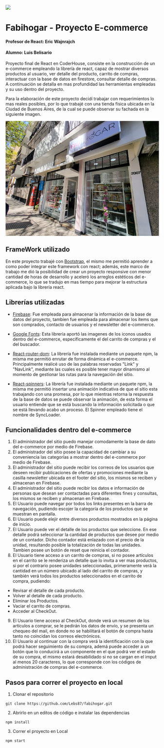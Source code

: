 ![](public/fabihogar.gif)

# Fabihogar - Proyecto E-commerce 

#### Profesor de React: **Eric Wajnrajch**
#### Alumno: **Luis Belisario**

Proyecto final de React en CoderHouse, consiste en la construcción de un e-commerce empleando la librería de react, capaz de mostrar diversos productos al usuario, ver detalle del producto, carrito de compras, interactuar con la base de datos en firestore, consultar detalle de compras. A continuación se detalla en mas profundidad las herramientas empleadas y su uso dentro del proyecto. 

Para la elaboración de este proyecto decidí trabajar con requerimientos lo mas reales posibles, por lo que trabajé con una tienda física ubicada en la Ciudad de Buenos Aires, de la cual se puede observar su fachada en la siguiente imagen.

![](src/assets/images/3localFabihogar.jpg)

## FrameWork utilizado

En este proyecto trabajé con [Bootstrap](https://getbootstrap.com/), el mismo me permitió aprender a como poder integrar este framework con react; además, este marco de trabajo me dió la posibilidad de crear un proyecto responsive con menor cantidad de horas de desarrollo y aceleró los arreglos estéticos del e-commerce, lo que se tradujo en mas tiempo para mejorar la estructura aplicada bajo la librería react. 

## Librerías utilizadas

- [Firebase](https://firebase.google.com/?hl=es-419&gclid=Cj0KCQiAsoycBhC6ARIsAPPbeLswEcLbqL4NCvAvpeHVlcq_RBgKhIkv4i8rTanC0AswthND-C98dAoaAtTDEALw_wcB&gclsrc=aw.ds): Fue empleada para almacenar la información de la base de datos del proyecto, tambien fue empleada para almacenar los items que son comprados, contacto de usuarios y el newsletter del e-commerce.

- [Google Fonts](https://fonts.google.com/knowledge): Esta librería aportó las imagenes de los iconos usados dentro del e-commerce, especificamente el del carrito de compras y el del buscador.

- [React-router-dom](https://reactrouter.com/en/main): La librería fue instalada mediante un paquete npm, la misma me permitió enrutar de forma dinámica el e-commerce. Principalmente realicé uso de las palabras reservadas "Link" y "NavLink", mediante las cuales es posible tener mayor dinamismo al momento de gestionar las rutas para la navegación del sitio.

- [React-spinners](https://www.npmjs.com/package/react-spinners): La librería fue instalada mediante un paquete npm, la misma me permitió insertar una animación indicativa de que el sítio esta trabajando con una promesa, por lo que mientras retorna la respuesta de la base de datos se puede observar la animación, de esta forma el usuario entiende que se está buscando la información solicitada o que se está llevando acabo un proceso. El Spinner empleado tiene el nombre de SyncLoader.

## Funcionalidades dentro del e-commerce

1. El administrador del sitio puedo manejar comodamente la base de dato del e-commerce por medio de Firebase.
2. El administrador del sitio posee la capacidad de cambiar a su conveniencia las categorías a mostrar dentro del e-commerce por medio de Firebase.
3. El administrador del sitio puede recibir los correos de los usuarios que deseen recibir publicaciones de ofertas y promociones mediante la casilla newsletter ubicada en el footer del sitio, los mismos se reciben y almacenan en Firebase.
4. El administrador del sitio puede recibir los datos e información de personas que desean ser contactadas para diferentes fines y consultas, los mismos se reciben y almacenan en Firebase.
5. El Usuario puede navegar por todos los links presentes en la barra de navegación, pudiendo escojer la categoría de los productos que se muestran en pantalla.
6. El Usuario puede elejir entre diversos productos mostrados en la página de inicio.
7. El Usuario puede ver el detalle de los productos que seleccione. En ese detalle podrá seleccionar la cantidad de productos que desee por medio de un contador. Dicho contador está enlazado con el precio de la unidad, resultando posible la totalización de todas las unidades. Tambien posee un botón de reset que reinicia el contador. 
8. El Usuario tiene acceso a un carrito de compras, si no posee artículos en el carrito se le renderiza un detalle que lo invita a ver mas productos, si por el contrario posee unidades seleccionadas, primeramente verá la cantidad en un número ubicado al lado del carrito de compras, y también verá todos los productos seleccionados en el carrito de compra, pudiendo:
* Revisar el detalle de cada producto.
* Volver al detalle de cada producto.
* Eliminar los Productos.
* Vaciar el carrito de compras.
* Acceder al CheckOut.
9. El Usuario tiene acceso al CheckOut, donde verá un resumen de los artículos a comprar, se le pedirán los datos de envío, y se presenta un chequeo del mail, en donde no se habilitará el botón de compra hasta tanto no coincidan los correos electrónicos.
10. El Usuarío al continuar con la compra verá la identificación con la que podrá hacer seguimiento de su compra, ademá puede acceder a un botón que lo conducirá a un componente en el que podrá ver el estado de su compra, el mismo estará desabilidado si no se cargan en el imput al menos 20 caracteres, lo que corresponde con los códigos de administración de compras del e-commerce.

## Pasos para correr el proyecto en local

1. Clonar el repositorio

```
git clone https://github.com/Lebs87/fabihogar.git
```
2. Abrirlo en un editos de código e instalar las dependencias

```
npm install
```
3. Correr el proyecto en Local
```
npm start
```